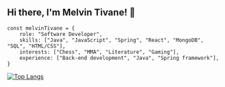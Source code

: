 ## Hi there, I'm Melvin Tivane! 👋
<!--hr-->
```shell
const melvinTivane = {
    role: "Software Developer",
    skills: ["Java", "JavaScript", "Spring", "React", "MongoDB", "SQL", "HTML/CSS"],
    interests: ["Chess", "MMA", "Literature", "Gaming"],
    experience: ["Back-end development", "Java", "Spring framework"],
}
```
<!--hr-->


[![Top Langs](https://github-readme-stats.vercel.app/api/top-langs/?username=melvintivane&layout=compact)](https://github.com/anuraghazra/github-readme-stats)

<!--
**Mello47/Mello47** is a ✨ _special_ ✨ repository because its `README.md` (this file) appears on your GitHub profile.

Here are some ideas to get you started:

- 🔭 I’m currently working on ...
- 🌱 I’m currently learning ...
- 👯 I’m looking to collaborate on ...
- 🤔 I’m looking for help with ...
- 💬 Ask me about ...
- 📫 How to reach me: ...
- 😄 Pronouns: ...
- ⚡ Fun fact: ...
-->
